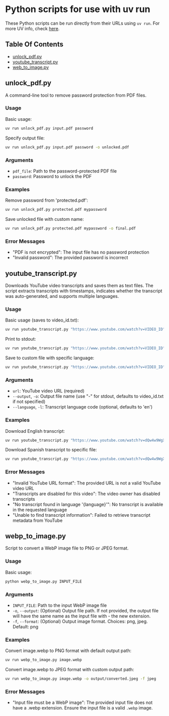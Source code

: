 # Python scripts for use with uv run

These Python scripts can be run directly from their URLs using `uv run`.
For more UV info, check [here](https://github.com/astral-sh/uv).

## Table Of Contents

- [unlock\_pdf.py](#unlock_pdfpy)
- [youtube\_transcript.py](#youtube_transcriptpy)
- [web\_to\_image.py](#webp_to_imagepy)

## unlock_pdf.py

A command-line tool to remove password protection from PDF files.

### Usage

Basic usage:

```bash
uv run unlock_pdf.py input.pdf password
```

Specify output file:

```bash
uv run unlock_pdf.py input.pdf password -o unlocked.pdf
```

### Arguments

- `pdf_file`: Path to the password-protected PDF file
- `password`: Password to unlock the PDF

### Examples

Remove password from 'protected.pdf':

```bash
uv run unlock_pdf.py protected.pdf mypassword
```

Save unlocked file with custom name:

```bash
uv run unlock_pdf.py protected.pdf mypassword -o final.pdf
```

### Error Messages

- "PDF is not encrypted": The input file has no password protection
- "Invalid password": The provided password is incorrect

## youtube_transcript.py

Downloads YouTube video transcripts and saves them as text files. The script extracts transcripts with timestamps, indicates whether the transcript was auto-generated, and supports multiple languages.

### Usage

Basic usage (saves to video_id.txt):

```bash
uv run youtube_transcript.py "https://www.youtube.com/watch?v=VIDEO_ID"
```

Print to stdout:

```bash
uv run youtube_transcript.py "https://www.youtube.com/watch?v=VIDEO_ID" -o -
```

Save to custom file with specific language:

```bash
uv run youtube_transcript.py "https://www.youtube.com/watch?v=VIDEO_ID" -o transcript.txt -l es
```

### Arguments

- `url`: YouTube video URL (required)
- `--output`, `-o`: Output file name (use "-" for stdout, defaults to video_id.txt if not specified)
- `--language`, `-l`: Transcript language code (optional, defaults to 'en')

### Examples

Download English transcript:

```bash
uv run youtube_transcript.py "https://www.youtube.com/watch?v=dQw4w9WgXcQ"
```

Download Spanish transcript to specific file:

```bash
uv run youtube_transcript.py "https://www.youtube.com/watch?v=dQw4w9WgXcQ" -o rickroll.txt -l es
```

### Error Messages

- "Invalid YouTube URL format": The provided URL is not a valid YouTube video URL
- "Transcripts are disabled for this video": The video owner has disabled transcripts
- "No transcript found in language '{language}'": No transcript is available in the requested language
- "Unable to find transcript information": Failed to retrieve transcript metadata from YouTube

## webp_to_image.py

Script to convert a WebP image file to PNG or JPEG format.

### Usage

Basic usage:
```bash
python webp_to_image.py INPUT_FILE
```

### Arguments

- `INPUT_FILE`: Path to the input WebP image file
- `-o`, `--output`: (Optional) Output file path. If not provided, the output file will have the same name as the input file with - the new extension.
- `-f`, `--format`: (Optional) Output image format. Choices: png, jpeg. Default: png

### Examples

Convert image.webp to PNG format with default output path:

```bash
uv run webp_to_image.py image.webp
```

Convert image.webp to JPEG format with custom output path:

```bash
uv run webp_to_image.py image.webp -o output/converted.jpeg -f jpeg
```

### Error Messages

- "Input file must be a WebP image": The provided input file does not have a .webp extension. Ensure the input file is a valid `.webp` image.